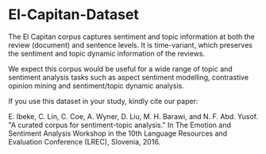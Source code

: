 # El-Capitan-Dataset

The El Capitan corpus captures sentiment and topic information at both the review (document) and sentence levels. It is time-variant, which preserves the sentiment and topic dynamic information of the reviews.

We expect this corpus would be useful for a wide range of topic and sentiment analysis tasks such as aspect sentiment modelling, contrastive opinion mining and sentiment/topic dynamic analysis.

If you use this dataset in your study, kindly cite our paper:

E. Ibeke, C. Lin, C. Coe, A. Wyner, D. Liu, M. H. Barawi, and
N. F. Abd. Yusof. "A curated corpus for sentiment-topic analysis." In
The Emotion and Sentiment Analysis Workshop in the 10th Language
Resources and Evaluation Conference (LREC), Slovenia, 2016.

